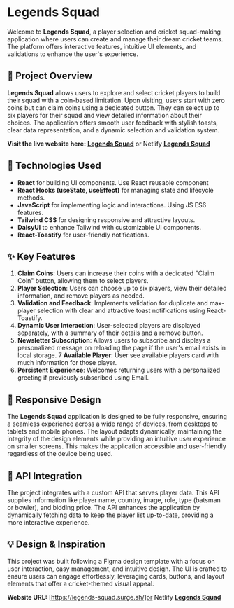 # **Legends Squad**  
Welcome to **Legends Squad**, a player selection and cricket squad-making application where users can create and manage their dream cricket teams. The platform offers interactive features, intuitive UI elements, and validations to enhance the user's experience.

## 🌟 **Project Overview**  
**Legends Squad** allows users to explore and select cricket players to build their squad with a coin-based limitation. Upon visiting, users start with zero coins but can claim coins using a dedicated button. They can select up to six players for their squad and view detailed information about their choices. The application offers smooth user feedback with stylish toasts, clear data representation, and a dynamic selection and validation system.

**Visit the live website here:** [**Legends Squad**](https://legends-squad.surge.sh/) or Netlify [**Legends Squad**](https://legends-squad.netlify.app/)

## 🚀 **Technologies Used**  
- **React** for building UI components. Use React reusable component
- **React Hooks (useState, useEffect)** for managing state and lifecycle methods.
- **JavaScript** for implementing logic and interactions. Using JS ES6 features.
- **Tailwind CSS** for designing responsive and attractive layouts.
- **DaisyUI** to enhance Tailwind with customizable UI components.
- **React-Toastify** for user-friendly notifications.

## ✨ **Key Features**  
1. **Claim Coins**: Users can increase their coins with a dedicated "Claim Coin" button, allowing them to select players.
2. **Player Selection**: Users can choose up to six players, view their detailed information, and remove players as needed.
3. **Validation and Feedback**: Implements validation for duplicate and max-player selection with clear and attractive toast notifications using React-Toastify.
4. **Dynamic User Interaction**: User-selected players are displayed separately, with a summary of their details and a remove button.
5. **Newsletter Subscription**: Allows users to subscribe and displays a personalized message on reloading the page if the user's email exists in local storage.
7 **Available Player**: User see available players card with much information for those player.
6. **Persistent Experience**: Welcomes returning users with a personalized greeting if previously subscribed using Email.

## 📱 **Responsive Design**  
The **Legends Squad** application is designed to be fully responsive, ensuring a seamless experience across a wide range of devices, from desktops to tablets and mobile phones. The layout adapts dynamically, maintaining the integrity of the design elements while providing an intuitive user experience on smaller screens. This makes the application accessible and user-friendly regardless of the device being used.

## 🔌 **API Integration**  
The project integrates with a custom API that serves player data. This API supplies information like player name, country, image, role, type (batsman or bowler), and bidding price. The API enhances the application by dynamically fetching data to keep the player list up-to-date, providing a more interactive experience.

## 💡 **Design & Inspiration**  
This project was built following a Figma design template with a focus on user interaction, easy management, and intuitive design. The UI is crafted to ensure users can engage effortlessly, leveraging cards, buttons, and layout elements that offer a cricket-themed visual appeal.

**Website URL:** [https://legends-squad.surge.sh/]or Netlify [**Legends Squad**](https://legends-squad.netlify.app/)